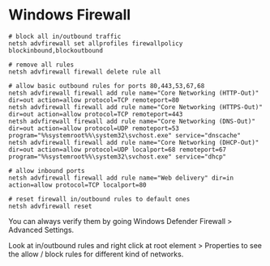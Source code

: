 # Windows Firewall
    
    # block all in/outbound traffic
    netsh advfirewall set allprofiles firewallpolicy blockinbound,blockoutbound

    # remove all rules
    netsh advfirewall firewall delete rule all

    # allow basic outbound rules for ports 80,443,53,67,68
    netsh advfirewall firewall add rule name="Core Networking (HTTP-Out)" dir=out action=allow protocol=TCP remoteport=80
    netsh advfirewall firewall add rule name="Core Networking (HTTPS-Out)" dir=out action=allow protocol=TCP remoteport=443
    netsh advfirewall firewall add rule name="Core Networking (DNS-Out)" dir=out action=allow protocol=UDP remoteport=53 program="%%systemroot%%\system32\svchost.exe" service="dnscache"
    netsh advfirewall firewall add rule name="Core Networking (DHCP-Out)" dir=out action=allow protocol=UDP localport=68 remoteport=67 program="%%systemroot%%\system32\svchost.exe" service="dhcp"

    # allow inbound ports
    netsh advfirewall firewall add rule name="Web delivery" dir=in action=allow protocol=TCP localport=80

    # reset firewall in/outbound rules to default ones
    netsh advfirewall reset

You can always verify them by going Windows Defender Firewall > Advanced Settings.

Look at in/outbound rules and right click at root element > Properties to see the allow / block rules for different kind of networks.
